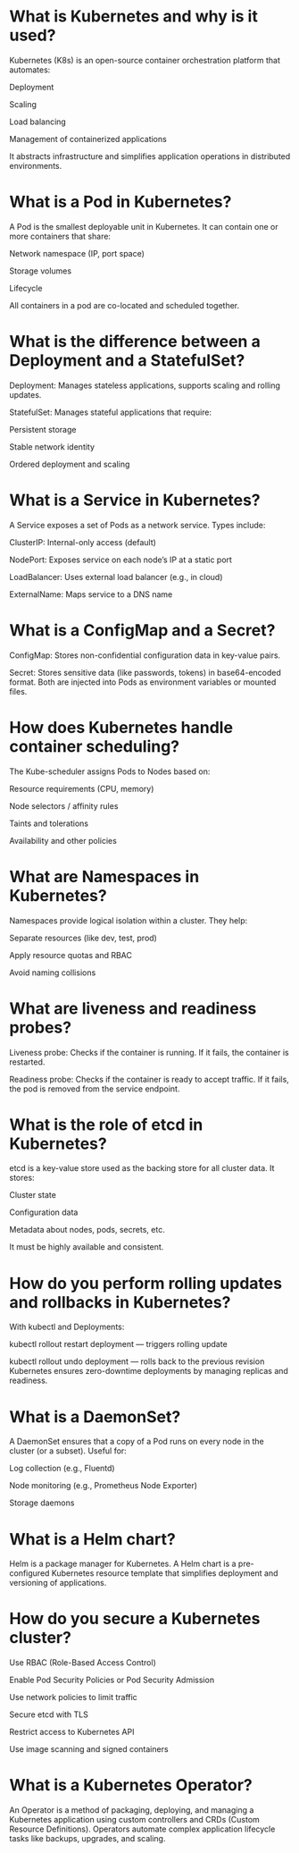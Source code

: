 # What is Kubernetes and why is it used?

Kubernetes (K8s) is an open-source container orchestration platform that automates:

Deployment

Scaling

Load balancing

Management of containerized applications

It abstracts infrastructure and simplifies application operations in distributed environments.

# What is a Pod in Kubernetes?

A Pod is the smallest deployable unit in Kubernetes. It can contain one or more containers that share:

Network namespace (IP, port space)

Storage volumes

Lifecycle

All containers in a pod are co-located and scheduled together.

# What is the difference between a Deployment and a StatefulSet?

Deployment: Manages stateless applications, supports scaling and rolling updates.

StatefulSet: Manages stateful applications that require:

Persistent storage

Stable network identity

Ordered deployment and scaling

# What is a Service in Kubernetes?

A Service exposes a set of Pods as a network service. Types include:

ClusterIP: Internal-only access (default)

NodePort: Exposes service on each node’s IP at a static port

LoadBalancer: Uses external load balancer (e.g., in cloud)

ExternalName: Maps service to a DNS name

# What is a ConfigMap and a Secret?

ConfigMap: Stores non-confidential configuration data in key-value pairs.

Secret: Stores sensitive data (like passwords, tokens) in base64-encoded format.
Both are injected into Pods as environment variables or mounted files.

# How does Kubernetes handle container scheduling?

The Kube-scheduler assigns Pods to Nodes based on:

Resource requirements (CPU, memory)

Node selectors / affinity rules

Taints and tolerations

Availability and other policies

# What are Namespaces in Kubernetes?

Namespaces provide logical isolation within a cluster. They help:

Separate resources (like dev, test, prod)

Apply resource quotas and RBAC

Avoid naming collisions

# What are liveness and readiness probes?

Liveness probe: Checks if the container is running. If it fails, the container is restarted.

Readiness probe: Checks if the container is ready to accept traffic. If it fails, the pod is removed from the service endpoint.

# What is the role of etcd in Kubernetes?

etcd is a key-value store used as the backing store for all cluster data. It stores:

Cluster state

Configuration data

Metadata about nodes, pods, secrets, etc.

It must be highly available and consistent.

# How do you perform rolling updates and rollbacks in Kubernetes?

With kubectl and Deployments:

kubectl rollout restart deployment <name> — triggers rolling update

kubectl rollout undo deployment <name> — rolls back to the previous revision
Kubernetes ensures zero-downtime deployments by managing replicas and readiness.

# What is a DaemonSet?

A DaemonSet ensures that a copy of a Pod runs on every node in the cluster (or a subset). Useful for:

Log collection (e.g., Fluentd)

Node monitoring (e.g., Prometheus Node Exporter)

Storage daemons

# What is a Helm chart?

Helm is a package manager for Kubernetes. A Helm chart is a pre-configured Kubernetes resource template that simplifies deployment and versioning of applications.

# How do you secure a Kubernetes cluster?

Use RBAC (Role-Based Access Control)

Enable Pod Security Policies or Pod Security Admission

Use network policies to limit traffic

Secure etcd with TLS

Restrict access to Kubernetes API

Use image scanning and signed containers

# What is a Kubernetes Operator?

An Operator is a method of packaging, deploying, and managing a Kubernetes application using custom controllers and CRDs (Custom Resource Definitions). Operators automate complex application lifecycle tasks like backups, upgrades, and scaling.
